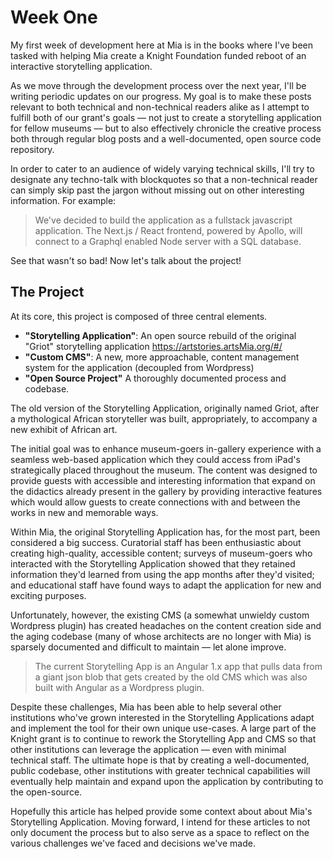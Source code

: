 # Week One

My first week of development here at Mia is in the books where I've been tasked with helping Mia create a Knight Foundation funded reboot of an interactive storytelling application.

As we move through the development process over the next year, I'll be writing periodic updates on our progress. My goal is to make these posts relevant to both technical and non-technical readers alike as I attempt to fulfill both of our grant's goals –– not just to create a storytelling application for fellow museums –– but to also effectively chronicle the creative process both through regular blog posts and a well-documented, open source code repository.

In order to cater to an audience of widely varying technical skills, I'll try to designate any techno-talk with blockquotes so that a non-technical reader can simply skip past the jargon without missing out on other interesting information. For example:

>We've decided to build the application as a fullstack javascript application. The Next.js / React frontend, powered by Apollo, will connect to a Graphql enabled Node server with a SQL database.


See that wasn't so bad! Now let's talk about the project!

## The Project

At its core, this project is composed of three central elements.

- __"Storytelling Application"__: An open source rebuild of the original "Griot" storytelling application https://artstories.artsMia.org/#/
- __"Custom CMS"__: A new, more approachable, content management system for the application (decoupled from Wordpress)
- __"Open Source Project"__ A thoroughly documented process and codebase.

The old version of the Storytelling Application, originally named Griot, after a mythological African storyteller was built, appropriately, to accompany a new exhibit of African art.

The initial goal was to enhance museum-goers in-gallery experience with a seamless web-based application which they could access from iPad's strategically placed throughout the museum. The content was designed to provide guests with accessible and interesting information that expand on the didactics already present in the gallery by providing interactive features which would allow guests to create connections with and between the works in new and memorable ways.

Within Mia, the original Storytelling Application has, for the most part, been considered a big success. Curatorial staff has been enthusiastic about creating high-quality, accessible content; surveys of museum-goers who interacted with the Storytelling Application showed that they retained information they'd learned from using the app months after they'd visited; and educational staff have found ways to adapt the application for new and exciting purposes.  

Unfortunately, however, the existing CMS (a somewhat unwieldy custom Wordpress plugin) has created headaches on the content creation side and the aging codebase (many of whose architects are no longer with Mia) is sparsely documented and difficult to maintain –– let alone improve.

>The current Storytelling App is an Angular 1.x app that pulls data from a giant json blob that gets created by the old CMS which was also built with Angular as a Wordpress plugin.  

Despite these challenges, Mia has been able to help several other institutions who've grown interested in the Storytelling Applications adapt and implement the tool for their own unique use-cases. A large part of the Knight grant is to continue to rework the Storytelling App and CMS so that other institutions can leverage the application –– even with minimal technical staff. The ultimate hope is that by creating a well-documented, public codebase, other institutions with greater technical capabilities will eventually help maintain and expand upon the application by contributing to the open-source.   

Hopefully this article has helped provide some context about about Mia's Storytelling Application. Moving forward, I intend for these articles to not only document the process but to also serve as a space to reflect on the various challenges we've faced and decisions we've made.
